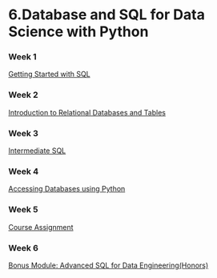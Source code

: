 # 6.Database and SQL for Data Science with Python


### Week 1
[Getting Started with SQL](https://github.com/TenzinTsundue/IBM-Data-Analyst-Professional-Certificate/tree/main/6.Database%20and%20SQL%20for%20Data%20Science%20with%20Python/week%201)
### Week 2
[Introduction to Relational Databases and Tables](https://github.com/TenzinTsundue/IBM-Data-Analyst-Professional-Certificate/tree/main/6.Database%20and%20SQL%20for%20Data%20Science%20with%20Python/week%202)
### Week 3
[Intermediate SQL](https://github.com/TenzinTsundue/IBM-Data-Analyst-Professional-Certificate/tree/main/6.Database%20and%20SQL%20for%20Data%20Science%20with%20Python/week%203)
### Week 4
[Accessing Databases using Python](https://github.com/TenzinTsundue/IBM-Data-Analyst-Professional-Certificate/tree/main/6.Database%20and%20SQL%20for%20Data%20Science%20with%20Python/week%204)
### Week 5
[Course Assignment]()
### Week 6
[Bonus Module: Advanced SQL for Data Engineering(Honors)]()
